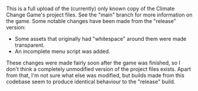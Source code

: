 This is a full upload of the (currently) only known copy of the Climate Change Game's project files. See the "main" branch for more information on the game. Some notable changes have been made from the "release" version:

- Some assets that originally had "whitespace" around them were made transparent.
- An incomplete menu script was added.

These changes were made fairly soon after the game was finished, so I don't think a completely unmodified version of the project files exists. Apart from that, I'm not sure what else was modified, but builds made from this codebase seem to produce identical behaviour to the "release" build.

